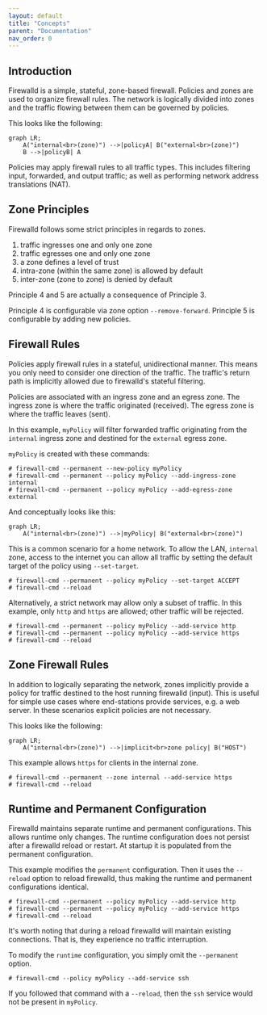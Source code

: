 ```yaml
---
layout: default
title: "Concepts"
parent: "Documentation"
nav_order: 0
--- 
```


## Introduction

Firewalld is a simple, stateful, zone-based firewall. Policies and zones
are used to organize firewall rules. The network is logically divided
into zones and the traffic flowing between them can be governed by
policies.

This looks like the following:

```mermaid
graph LR;
    A("internal<br>(zone)") -->|policyA| B("external<br>(zone)")
    B -->|policyB| A
```

Policies may apply firewall rules to all traffic types. This includes
filtering input, forwarded, and output traffic; as well as performing
network address translations (NAT).

## Zone Principles

Firewalld follows some strict principles in regards to zones.

1. traffic ingresses one and only one zone
2. traffic egresses one and only one zone
3. a zone defines a level of trust
4. intra-zone (within the same zone) is allowed by default
5. inter-zone (zone to zone) is denied by default

Principle 4 and 5 are actually a consequence of Principle 3.

Principle 4 is configurable via zone option `--remove-forward`.
Principle 5 is configurable by adding new policies.

## Firewall Rules

Policies apply firewall rules in a stateful, unidirectional manner. This
means you only need to consider one direction of the traffic. The
traffic's return path is implicitly allowed due to firewalld's stateful
filtering.

Policies are associated with an ingress zone and an egress zone. The
ingress zone is where the traffic originated (received). The egress zone
is where the traffic leaves (sent).

In this example, `myPolicy` will filter forwarded traffic originating
from the `internal` ingress zone and destined for the `external` egress
zone.

`myPolicy` is created with these commands:

```
# firewall-cmd --permanent --new-policy myPolicy
# firewall-cmd --permanent --policy myPolicy --add-ingress-zone internal
# firewall-cmd --permanent --policy myPolicy --add-egress-zone external
```

And conceptually looks like this:

```mermaid
graph LR;
    A("internal<br>(zone)") -->|myPolicy| B("external<br>(zone)")
```

This is a common scenario for a home network. To allow the LAN,
`internal` zone, access to the internet you can allow all traffic by
setting the default target of the policy using `--set-target`.

```
# firewall-cmd --permanent --policy myPolicy --set-target ACCEPT
# firewall-cmd --reload
```

Alternatively, a strict network may allow only a subset of traffic. In
this example, only `http` and `https` are allowed; other traffic will be
rejected.

```
# firewall-cmd --permanent --policy myPolicy --add-service http
# firewall-cmd --permanent --policy myPolicy --add-service https
# firewall-cmd --reload
```

## Zone Firewall Rules

In addition to logically separating the network, zones implicitly
provide a policy for traffic destined to the host running firewalld
(input). This is useful for simple use cases where end-stations provide
services, e.g. a web server. In these scenarios explicit policies are
not necessary.

This looks like the following:

```mermaid
graph LR;
    A("internal<br>(zone)") -->|implicit<br>zone policy| B("HOST")
```

This example allows `https` for clients in the internal zone.

```
# firewall-cmd --permanent --zone internal --add-service https
# firewall-cmd --reload
```

## Runtime and Permanent Configuration

Firewalld maintains separate runtime and permanent configurations. This
allows runtime only changes. The runtime configuration does not persist
after a firewalld reload or restart. At startup it is populated from the
permanent configuration.

This example modifies the `permanent` configuration. Then it uses the
`--reload` option to reload firewalld, thus making the runtime and
permanent configurations identical.

```
# firewall-cmd --permanent --policy myPolicy --add-service http
# firewall-cmd --permanent --policy myPolicy --add-service https
# firewall-cmd --reload
```

It's worth noting that during a reload firewalld will maintain existing
connections. That is, they experience no traffic interruption.

To modify the `runtime` configuration, you simply omit the `--permanent`
option.

```
# firewall-cmd --policy myPolicy --add-service ssh
```

If you followed that command with a `--reload`, then the `ssh` service
would not be present in `myPolicy`.
